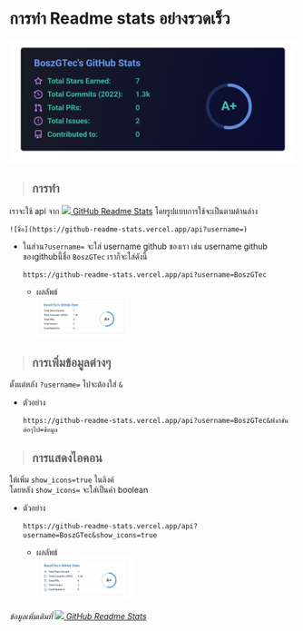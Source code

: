 # การทำ Readme stats อย่างรวดเร็ว
  ![GitHub stats](img/SmartSelect_20220517-220254_Opera.jpg)
> ## การทำ
  เราจะใช้ api จาก [<img height="20px" src="https://camo.githubusercontent.com/9ad8cfe3215fff758ea74784f86ef0de25b6acfbd6a4fab19d9a13ff47b05843/68747470733a2f2f7265732e636c6f7564696e6172792e636f6d2f616e7572616768617a72612f696d6167652f75706c6f61642f76313539343930383234322f6c6f676f5f636373776d652e737667" />
  GitHub Readme Stats](https://github.com/anuraghazra/github-readme-stats)
  โดยรูปแบบการใช้จะเป็นตามด้านล่าง
  ```
  ![ชื่อ](https://github-readme-stats.vercel.app/api?username=)
  ```
  + ในส่วน```?username=``` จะใส่ username github ของเรา เช่น 
    username github ของgithubนี้ชื่อ ```BoszGTec``` เราก็จะใส่ดังนี้
    ```
    https://github-readme-stats.vercel.app/api?username=BoszGTec
    ```
    + ผลลัพธ์ <br>
      <img height="70px" src="img/SmartSelect_20220517-220238_Opera.jpg" />
  
> ## การเพิ่มข้อมูลต่างๆ
   ตั้งแต่หลัง ```?username=```  ไปจะต้องใส่ ```&```
   + ตัวอย่าง
     ```
     https://github-readme-stats.vercel.app/api?username=BoszGTec&ฟังก์ชั่นต่อๆไป=ข้อมูล
     ```
  
> ## การแสดงไอคอน
   ให้เพิ่ม ```show_icons=true``` ในลิงค์ <br>
   โดยหลัง ```show_icons=``` จะใส่เป็นค่า boolean
   + ตัวอย่าง
     ```
     https://github-readme-stats.vercel.app/api?username=BoszGTec&show_icons=true
     ```
     + ผลลัพธ์ <br>
       <img height="70px" src="img/SmartSelect_20220517-220205_Opera.jpg" />


###### ข้อมูลเพิ่มเติมที่ [<img height="20px" src="https://camo.githubusercontent.com/9ad8cfe3215fff758ea74784f86ef0de25b6acfbd6a4fab19d9a13ff47b05843/68747470733a2f2f7265732e636c6f7564696e6172792e636f6d2f616e7572616768617a72612f696d6167652f75706c6f61642f76313539343930383234322f6c6f676f5f636373776d652e737667" /> GitHub Readme Stats](https://github.com/anuraghazra/github-readme-stats)



